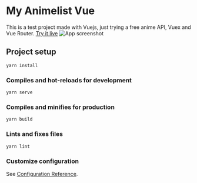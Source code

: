 # My Animelist Vue
This is a test project made with Vuejs, just trying a free anime API, Vuex and Vue Router. [Try it live](https://animedia.netlify.app)
![App screenshot](https://i.imgur.com/wJP7wiz.png)

## Project setup

```
yarn install
```

### Compiles and hot-reloads for development

```
yarn serve
```

### Compiles and minifies for production

```
yarn build
```

### Lints and fixes files

```
yarn lint
```

### Customize configuration

See [Configuration Reference](https://cli.vuejs.org/config/).
